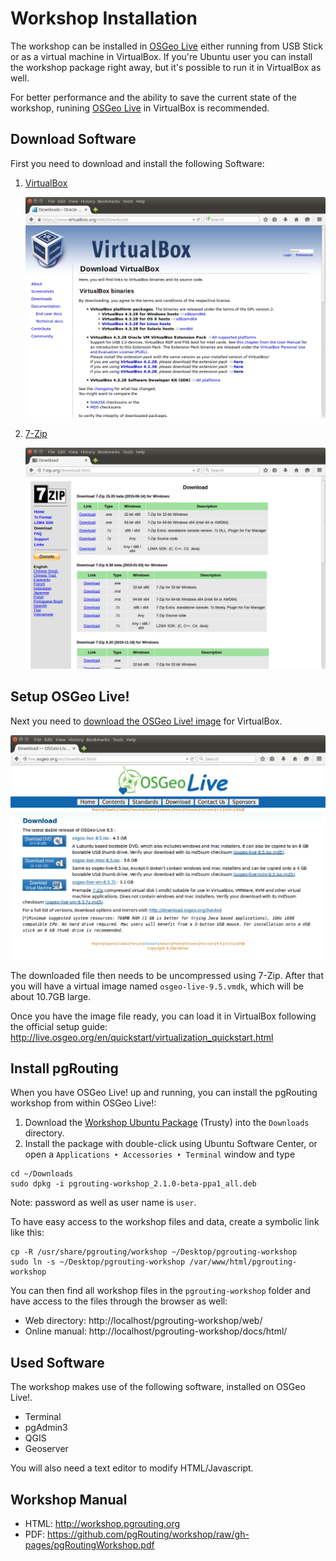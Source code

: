 # Workshop Installation

The workshop can be installed in [OSGeo Live](http://live.osgeo.org) either running from USB Stick or as a virtual machine in VirtualBox.
If you're Ubuntu user you can install the workshop package right away, but it's possible to run it in VirtualBox as well.

For better performance and the ability to save the current state of the workshop, runining [OSGeo Live](http://live.osgeo.org) in VirtualBox is recommended.

## Download Software 

First you need to download and install the following Software:

1. [VirtualBox](https://www.virtualbox.org/wiki/Downloads)

    ![VirtualBox](../img/virtualbox_download.png)

2. [7-Zip](http://www.7-zip.org/download.html)

    ![7-Zip](../img/zip_download.png)

## Setup OSGeo Live!

Next you need to [download the OSGeo Live! image](http://live.osgeo.org/en/download.html) for VirtualBox. 

![OSGeo Live](../img/osgeo_download.png)

The downloaded file then needs to be uncompressed using 7-Zip. After that you will have a virtual image named `osgeo-live-9.5.vmdk`, which will be about 10.7GB large.

Once you have the image file ready, you can load it in VirtualBox following the official setup guide: http://live.osgeo.org/en/quickstart/virtualization_quickstart.html

## Install pgRouting

When you have OSGeo Live! up and running, you can install the pgRouting workshop from within OSGeo Live!:

1. Download the [Workshop Ubuntu Package](https://launchpad.net/~georepublic/+archive/ubuntu/pgrouting-unstable/+files/pgrouting-workshop_2.1.0-beta-ppa1_all.deb) (Trusty) into the `Downloads` directory.
2. Install the package with double-click using Ubuntu Software Center, or open a `Applications ‣ Accessories ‣ Terminal` window and type

```
cd ~/Downloads
sudo dpkg -i pgrouting-workshop_2.1.0-beta-ppa1_all.deb
```

Note: password as well as user name is `user`.

To have easy access to the workshop files and data, create a symbolic link like this:

```
cp -R /usr/share/pgrouting/workshop ~/Desktop/pgrouting-workshop
sudo ln -s ~/Desktop/pgrouting-workshop /var/www/html/pgrouting-workshop
```

You can then find all workshop files in the `pgrouting-workshop` folder and have access to the files through the browser as well:

* Web directory: http://localhost/pgrouting-workshop/web/
* Online manual: http://localhost/pgrouting-workshop/docs/html/

## Used Software

The workshop makes use of the following software, installed on OSGeo Live!. 

* Terminal
* pgAdmin3
* QGIS
* Geoserver

You will also need a text editor to modify HTML/Javascript.

## Workshop Manual

* HTML: http://workshop.pgrouting.org
* PDF: https://github.com/pgRouting/workshop/raw/gh-pages/pgRoutingWorkshop.pdf
